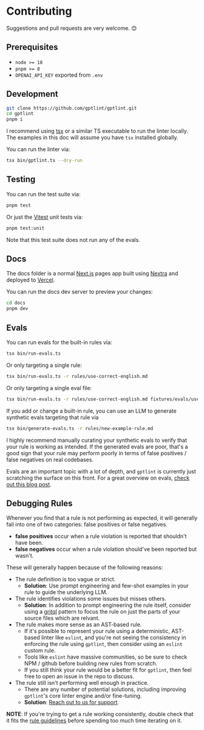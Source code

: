 # Contributing

Suggestions and pull requests are very welcome. 😊

## Prerequisites

- `node >= 18`
- `pnpm >= 8`
- `OPENAI_API_KEY` exported from `.env`

## Development

```sh
git clone https://github.com/gptlint/gptlint.git
cd gptlint
pnpm i
```

I recommend using [tsx](https://github.com/privatenumber/tsx) or a similar TS executable to run the linter locally. The examples in this doc will assume you have `tsx` installed globally.

You can run the linter via:

```sh
tsx bin/gptlint.ts --dry-run
```

## Testing

You can run the test suite via:

```sh
pnpm test
```

Or just the [Vitest](https://vitest.dev) unit tests via:

```sh
pnpm test:unit
```

Note that this test suite does not run any of the evals.

## Docs

The docs folder is a normal [Next.js](https://nextjs.org) pages app built using [Nextra](https://nextra.site) and deployed to [Vercel](https://vercel.com).

You can run the docs dev server to preview your changes:

```sh
cd docs
pnpm dev
```

## Evals

You can run evals for the built-in rules via:

```sh
tsx bin/run-evals.ts
```

Or only targeting a single rule:

```sh
tsx bin/run-evals.ts -r rules/use-correct-english.md
```

Or only targeting a single eval file:

```sh
tsx bin/run-evals.ts -r rules/use-correct-english.md fixtures/evals/use-correct-english/1aaa98bb.ts
```

If you add or change a built-in rule, you can use an LLM to generate synthetic evals targeting that rule via

```sh
tsx bin/generate-evals.ts -r rules/new-example-rule.md
```

I highly recommend manually curating your synthetic evals to verify that your rule is working as intended. If the generated evals are poor, that's a good sign that your rule may perform poorly in terms of false positives / false negatives on real codebases.

Evals are an important topic with a lot of depth, and `gptlint` is currently just scratching the surface on this front. For a great overview on evals, [check out this blog post](https://hamel.dev/blog/posts/evals/).

## Debugging Rules

Whenever you find that a rule is not performing as expected, it will generally fall into one of two categories: false positives or false negatives.

- **false positives** occur when a rule violation is reported that shouldn't have been.
- **false negatives** occur when a rule violation should've been reported but wasn't.

These will generally happen because of the following reasons:

- The rule definition is too vague or strict.
  - **Solution**: Use prompt engineering and few-shot examples in your rule to guide the underlying LLM.
- The rule identifies violations some issues but misses others.
  - **Solution**: In addition to prompt engineering the rule itself, consider using a [gritql](https://github.com/getgrit/gritql) pattern to focus the rule on just the parts of your source files which are relvant.
- The rule makes more sense as an AST-based rule.
  - If it's possible to represent your rule using a deterministic, AST-based linter like `eslint`, and you're not seeing the consistency in enforcing the rule using `gptlint`, then consider using an `eslint` custom rule.
  - Tools like `eslint` have massive communities, so be sure to check NPM / github before building new rules from scratch.
  - If you still think your rule would be a better fit for `gptlint`, then feel free to open an issue in the repo to discuss.
- The rule still isn't performing well enough in practice.
  - There are any number of potential solutions, including improving `gptlint`'s core linter engine and/or fine-tuning.
  - **Solution**: [Reach out to us for support](/project/faq#where-can-i-get-support).

**NOTE**: If you're trying to get a rule working consistently, double check that it fits the [rule guidelines](./rule-guidelines) before spending too much time iterating on it.
